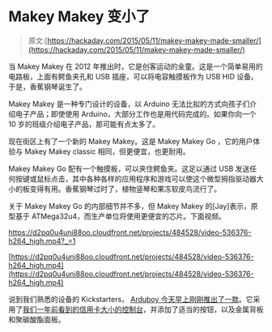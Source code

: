 # Makey Makey 变小了

> 原文:[https://hackaday.com/2015/05/11/makey-makey-made-smaller/](https://hackaday.com/2015/05/11/makey-makey-made-smaller/)

当 Makey Makey 在 2012 年推出时，它是创客运动的金童。这是一个简单易用的电路板，上面有鳄鱼夹孔和 USB 插座，可以将电容触摸板作为 USB HID 设备。于是，香蕉钢琴诞生了。

Makey Makey 是一种专门设计的设备，以 Arduino 无法比拟的方式向孩子们介绍电子产品；即使使用 Arduino，大部分工作也是用代码完成的。如果你向一个 10 岁的班级介绍电子产品，那可能有点太多了。

现在街区上有了一个新的 Makey Makey。这是 Makey Makey Go ，它的用户体验与 Makey Makey classic 相同，但更便宜，也更耐用。

Makey Makey Go 配有一个触摸板，可以夹住鳄鱼夹。这足以通过 USB 发送任何按键或鼠标点击，其中各种各样的应用程序和游戏可以使这个微型拇指驱动器大小的板变得有用。香蕉钢琴过时了，植物竖琴和果冻软皮鸟流行了。

关于 Makey Makey Go 的内部细节并不多，但 Makey Makey 的[Jay]表示，原型基于 ATMega32u4，而生产单位将使用更便宜的芯片。下面视频。

 <https://d2pq0u4uni88oo.cloudfront.net/projects/484528/video-536376-h264_high.mp4?_=1>

[https://d2pq0u4uni88oo.cloudfront.net/projects/484528/video-536376-h264_high.mp4](https://d2pq0u4uni88oo.cloudfront.net/projects/484528/video-536376-h264_high.mp4)

说到我们熟悉的设备的 Kickstarters， [Arduboy 今天早上刚刚推出了一款](https://www.kickstarter.com/projects/903888394/arduboy-card-sized-gaming)。它采用了[我们一年前看到的信用卡大小的控制台](http://hackaday.com/2014/03/01/the-credit-card-sized-gameboy/)，并添加了适当的按钮，以及金属背板和聚碳酸酯面板。
